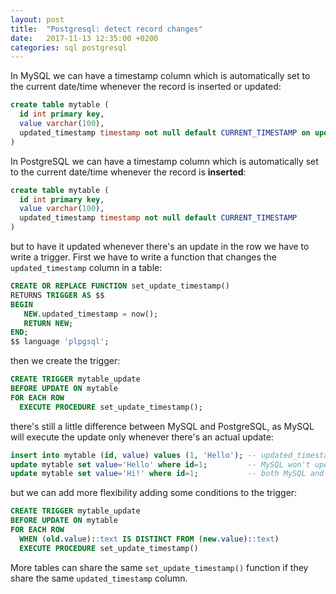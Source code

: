 ```yaml
---
layout: post
title:  "Postgresql: detect record changes"
date:   2017-11-13 12:35:00 +0200
categories: sql postgresql
---
```

In MySQL we can have a timestamp column which is automatically set to the current date/time whenever the record is inserted or updated:

````sql
create table mytable (
  id int primary key,
  value varchar(100),
  updated_timestamp timestamp not null default CURRENT_TIMESTAMP on update CURRENT_TIMESTAMP
)
````

In PostgreSQL we can have a timestamp column which is automatically set to the current date/time whenever the record is **inserted**:

````sql
create table mytable (
  id int primary key,
  value varchar(100),
  updated_timestamp timestamp not null default CURRENT_TIMESTAMP
)
````

but to have it updated whenever there's an update in the row we have to write a trigger. First we have to write a function that changes
the `updated_timestamp` column in a table:

````sql
CREATE OR REPLACE FUNCTION set_update_timestamp()
RETURNS TRIGGER AS $$
BEGIN
   NEW.updated_timestamp = now(); 
   RETURN NEW;
END;
$$ language 'plpgsql';
````

then we create the trigger:

````sql
CREATE TRIGGER mytable_update
BEFORE UPDATE ON mytable
FOR EACH ROW
  EXECUTE PROCEDURE set_update_timestamp();
````

there's still a little difference between MySQL and PostgreSQL, as MySQL will execute the update only whenever there's an actual update:

```sql
insert into mytable (id, value) values (1, 'Hello'); -- updated_timestamp set to current timestamp
update mytable set value='Hello' where id=1;         -- MySQL won't update current_timestamp, PostgreSQL will
update mytable set value='Hi!' where id=1;           -- both MySQL and PostgreSQL will update the record
````

but we can add more flexibility adding some conditions to the trigger:

````sql
CREATE TRIGGER mytable_update
BEFORE UPDATE ON mytable
FOR EACH ROW
  WHEN (old.value)::text IS DISTINCT FROM (new.value)::text)
  EXECUTE PROCEDURE set_update_timestamp()
````

More tables can share the same `set_update_timestamp()` function if they share the same `updated_timestamp` column.